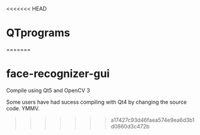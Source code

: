 <<<<<<< HEAD
# QTprograms
=======
# face-recognizer-gui
Compile using Qt5 and OpenCV 3

Some users have had sucess compiling with Qt4 by changing the source code. YMMV.
>>>>>>> a17427c93d46faea574e9ea6d3b1d0860d3c472b
